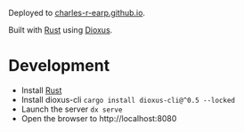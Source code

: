Deployed to [charles-r-earp.github.io](https://charles-r-earp.github.io).

Built with [Rust](https://www.rust-lang.org/) using [Dioxus](https://dioxuslabs.com/).

# Development
- Install [Rust](https://www.rust-lang.org/)
- Install dioxus-cli `cargo install dioxus-cli@^0.5 --locked`
- Launch the server `dx serve`
- Open the browser to http://localhost:8080
